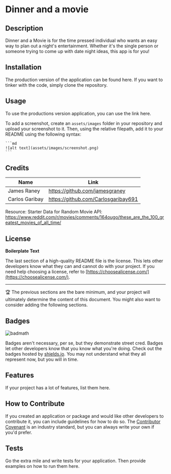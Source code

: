 # Dinner and a movie

## Description

Dinner and a Movie is for the time pressed individual who wants an easy way to plan out a night's entertainment. Whether it's the single person or someone trying to come up with date night ideas, this app is for you!


## Installation

The production version of the application can be found here. If you want to tinker with the code, simply clone the repository.

## Usage

To use the productions version application, you can use the link here. 

To add a screenshot, create an `assets/images` folder in your repository and upload your screenshot to it. Then, using the relative filepath, add it to your README using the following syntax:

    ```md
    ![alt text](assets/images/screenshot.png)
    ```

## Credits

|Name       | Link  |
|-----------|-------|
|James Raney |https://github.com/jamesgraney|
|Carlos Garibay|https://github.com/Carlosgaribay691|

Resource: Starter Data for Random Movie API:  https://www.reddit.com/r/movies/comments/164ougo/these_are_the_100_greatest_movies_of_all_time/

## License
**Boilerplate Text**

The last section of a high-quality README file is the license. This lets other developers know what they can and cannot do with your project. If you need help choosing a license, refer to [https://choosealicense.com/](https://choosealicense.com/).

---

🏆 The previous sections are the bare minimum, and your project will ultimately determine the content of this document. You might also want to consider adding the following sections.

## Badges

![badmath](https://img.shields.io/github/languages/top/lernantino/badmath)

Badges aren't necessary, per se, but they demonstrate street cred. Badges let other developers know that you know what you're doing. Check out the badges hosted by [shields.io](https://shields.io/). You may not understand what they all represent now, but you will in time.

## Features

If your project has a lot of features, list them here.

## How to Contribute

If you created an application or package and would like other developers to contribute it, you can include guidelines for how to do so. The [Contributor Covenant](https://www.contributor-covenant.org/) is an industry standard, but you can always write your own if you'd prefer.

## Tests

Go the extra mile and write tests for your application. Then provide examples on how to run them here.